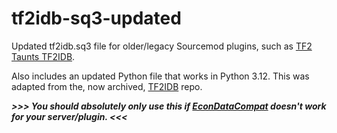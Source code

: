 # tf2idb-sq3-updated
Updated tf2idb.sq3 file for older/legacy Sourcemod plugins, such as [TF2 Taunts TF2IDB](https://forums.alliedmods.net/showthread.php?t=293722).

Also includes an updated Python file that works in Python 3.12. This was adapted from the, now archived, [TF2IDB](https://github.com/FlaminSarge/tf2idb) repo.

***>>> You should absolutely only use this if [EconDataCompat](https://github.com/nosoop/SM-TFEconDataCompat) doesn't work for your server/plugin. <<<***
